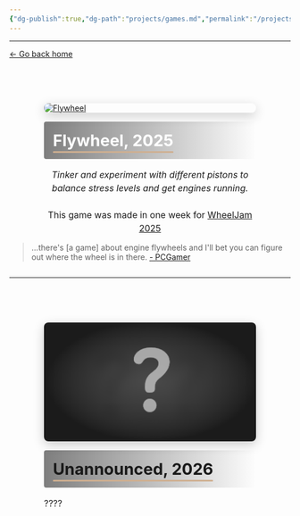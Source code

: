 ```yaml
---
{"dg-publish":true,"dg-path":"projects/games.md","permalink":"/projects/games/","dgHomeLink":true,"dgShowBacklinks":true,"dgShowInlineTitle":true,"dgShowFileTree":true,"dgEnableSearch":true,"dgShowToc":true,"dgLinkPreview":true,"dgShowTags":true,"noteIcon":""}
---
```


---
<a href="/" target="_self">← Go back home</a>


<div style="
  display: flex;
  flex-direction: column;
  align-items: center;
  margin-top: 5rem;
  gap: 1rem;
">

  <!-- Flywheel card -->
  <div style="
    position: relative;
    width: 100%;
    max-width: 380px;
    border-radius: 8px;
    overflow: hidden;
    box-shadow: 0 6px 20px rgba(0,0,0,0.2);
    transition: transform 0.3s ease;
  " onmouseover="this.style.transform='scale(1.03)'" onmouseout="this.style.transform='scale(1)'">
    <a href="https://codesheep.itch.io/flywheel">
      <img 
        src="https://img.itch.zone/aW1hZ2UvMzQwOTM2MS8yMDM0ODYxOC5wbmc=/347x500/RKkta6.png" 
        alt="Flywheel" 
        style="width: 100%; display: block;"
      />
    </a>
  </div>

  <!-- Overlay title above description -->
  <div style="
    width: 100%;
    max-width: 380px;
    padding: 1rem;
    background: linear-gradient(to right, rgba(0,0,0,0.5), rgba(0,0,0,0));
    border-radius: 4px 0 0 4px;
    box-sizing: border-box;
  ">
    <a href="https://codesheep.itch.io/flywheel" style="text-decoration: none; color: #fff;">
      <h2 style="margin:0; font-size:1.8rem; position: relative; display: inline-block;">
        Flywheel, 2025
        <span style="position:absolute; left:0; bottom:-5px; height:3px; width:100%; background:#cfaf90; border-radius:2px;"></span>
      </h2>
    </a>
  </div>

  <!-- Description text -->
  <p style="
    width: 100%;
    max-width: 380px;
    margin:0;
    font-size:1rem;
    line-height:1.5;
    text-align: center;
  ">
    <em>Tinker and experiment with different pistons to balance stress levels and get engines running. </em>
    <br> 
    <br>This game was made in one week for 
    <a href="https://itch.io/jam/wheeljam">WheelJam  2025</a> 
  </p>

</div>

<div style="
  display: flex;
  flex-direction: column;
  align-items: center;
">
<blockquote>
...there's [a game] about engine flywheels and I'll bet you can figure out where the wheel is in there.
<a href = "https://www.pcgamer.com/games/that-game-jam-based-on-oblivions-terrible-persuasion-wheel-actually-produced-some-good-weird-ideas/">- PCGamer</a>
</blockquote>


</div>

---

<div style="
  display: flex;
  flex-direction: column;
  align-items: center;
  margin-top: 5rem;
  gap: 1rem;
">

  <!-- New Card -->
  <div style="
    position: relative;
    width: 100%;
    max-width: 380px;
    border-radius: 8px;
    overflow: hidden;
    box-shadow: 0 6px 20px rgba(0,0,0,0.2);
    transition: transform 0.3s ease;
  " onmouseover="this.style.transform='scale(1.03)'" onmouseout="this.style.transform='scale(1)'">
      <img 
        src="https://raw.githubusercontent.com/code-baa/nullnxte-digital-garden/refs/heads/main/public/images/image_card.png" 
        alt="??????" 
        style="width: 100%; display: block;"
      />
  </div>

  <!-- Overlay title above description -->
  <div style="
    width: 100%;
    max-width: 380px;
    padding: 1rem;
    background: linear-gradient(to right, rgba(0,0,0,0.5), rgba(0,0,0,0));
    border-radius: 4px 0 0 4px;
    box-sizing: border-box;
  ">
      <h2 style="margin:0; font-size:1.8rem; position: relative; display: inline-block;">
        Unannounced, 2026
        <span style="position:absolute; left:0; bottom:-5px; height:3px; width:100%; background:#cfaf90; border-radius:2px;"></span>
      </h2>
  </div>

  <!-- Description text -->
  <p style="
    width: 100%;
    max-width: 380px;
    margin:0;
    font-size:1rem;
    line-height:1.5;
    text-align: left;
  ">
    ????
  </p>

</div>









